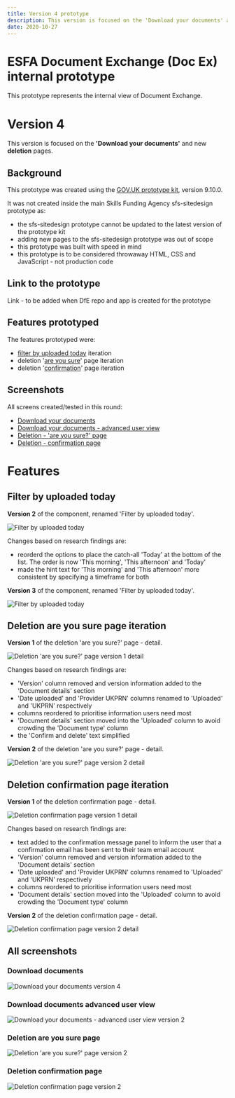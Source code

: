 ```yaml
---
title: Version 4 prototype
description: This version is focused on the 'Download your documents' and new deletion pages.
date: 2020-10-27
---
```


# ESFA Document Exchange (Doc Ex) internal prototype

This prototype represents the internal view of Document Exchange.

# Version 4

This version is focused on the **'Download your documents'** and new **deletion** pages.

## Background

This prototype was created using the [GOV.UK prototype kit](https://govuk-prototype-kit.herokuapp.com/docs), version 9.10.0.

It was not created inside the main Skills Funding Agency sfs-sitedesign prototype as:

* the sfs-sitedesign prototype cannot be updated to the latest version of the prototype kit
* adding new pages to the sfs-sitedesign prototype was out of scope
* this prototype was built with speed in mind
* this prototype is to be considered throwaway HTML, CSS and JavaScript - not production code

## Link to the prototype

Link - to be added when DfE repo and app is created for the prototype

## Features prototyped

The features prototyped were:

* [filter by uploaded today](#filter-by-uploaded-today) iteration
* deletion '[are you sure](#deletion-are-you-sure-page-iteration)' page iteration
* deletion '[confirmation](#deletion-confirmation-page-iteration)' page iteration

## Screenshots

All screens created/tested in this round:

* [Download your documents](#download-documents)
* [Download your documents - advanced user view](#download-documents-advanced-user-view)
* [Deletion - 'are you sure?' page](#deletion-are-you-sure-page)
* [Deletion - confirmation page](#deletion-confirmation-page)

# Features

## Filter by uploaded today

**Version 2** of the component, renamed 'Filter by uploaded today'.

![Filter by uploaded today](../../assets/images/v3/uploaded-today-filter-v1.png)

Changes based on research findings are:

* reorderd the options to place the catch-all 'Today' at the bottom of the list. The order is now 'This morning', 'This afternoon' and 'Today'
* made the hint text for 'This morning' and 'This afternoon' more consistent by specifying a timeframe for both

**Version 3** of the component, renamed 'Filter by uploaded today'.

![Filter by uploaded today](../../assets/images/v4/uploaded-today-filter-v2.png)

## Deletion are you sure page iteration

**Version 1** of the deletion 'are you sure?' page - detail.

![Deletion 'are you sure?' page version 1 detail](../../assets/images/v4/deletion-are-you-sure-detail.png)

Changes based on research findings are:

* 'Version' column removed and version information added to the 'Document details' section
* 'Date uploaded' and 'Provider UKPRN' columns renamed to 'Uploaded' and 'UKPRN' respectively
* columns reordered to prioritise information users need most
* 'Document details' section moved into the 'Uploaded' column to avoid crowding the 'Document type' column
* the 'Confirm and delete' text simplified

**Version 2** of the deletion 'are you sure?' page - detail.

![Deletion 'are you sure?' page version 2 detail](../../assets/images/v4/deletion-are-you-sure-v2-detail.png)

## Deletion confirmation page iteration

**Version 1** of the deletion confirmation page - detail.

![Deletion confirmation page version 1 detail](../../assets/images/v4/deletion-confirmation-detail.png)

Changes based on research findings are:

* text added to the confirmation message panel to inform the user that a confirmation email has been sent to their team email account
* 'Version' column removed and version information added to the 'Document details' section
* 'Date uploaded' and 'Provider UKPRN' columns renamed to 'Uploaded' and 'UKPRN' respectively
* columns reordered to prioritise information users need most
* 'Document details' section moved into the 'Uploaded' column to avoid crowding the 'Document type' column

**Version 2** of the deletion confirmation page - detail.

![Deletion confirmation page version 2 detail](../../assets/images/v4/deletion-confirmation-v2-detail.png)

## All screenshots

### Download documents
![Download your documents version 4](../../assets/images/v4/download-documents-v4.png)

### Download documents advanced user view
![Download your documents - advanced user view version 2](../../assets/images/v4/download-documents-advanced-user-v2.png)

### Deletion are you sure page
![Deletion 'are you sure?' page version 2](../../assets/images/v4/deletion-are-you-sure-v2.png)

### Deletion confirmation page
![Deletion confirmation page version 2](../../assets/images/v4/deletion-confirmation-v2.png)